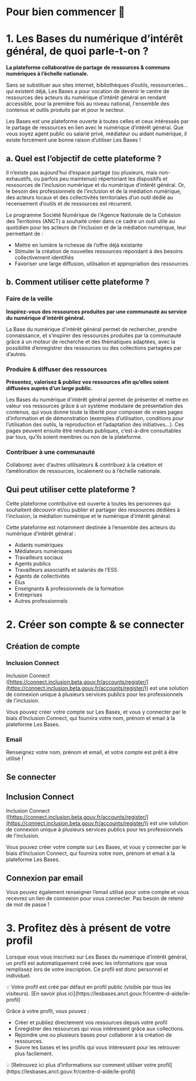 # Pour bien commencer  🧪

# 1. Les Bases du numérique d’intérêt général, de quoi parle-t-on ?

**La plateforme collaborative de partage de ressources & communs numériques à l’échelle nationale.**

Sans se substituer aux sites internet, bibliothèques d’outils, ressourceries... qui existent déjà, Les Bases a pour vocation de devenir le centre de ressources des acteurs du numérique d’intérêt général en rendant accessible, pour la première fois au niveau national, l'ensemble des contenus et outils produits par et pour le secteur.

Les Bases est une plateforme ouverte à toutes celles et ceux intéressés par le partage de ressources en lien avec le numérique d’intérêt général. Que vous soyez agent public ou salarié privé, médiateur ou aidant numérique, il existe forcément une bonne raison d’utiliser Les Bases !

## a. Quel est l’objectif de cette plateforme ?

Il n’existe pas aujourd’hui d’espace partagé (ou plusieurs, mais non-exhaustifs, ou parfois peu maintenus) répertoriant les dispositifs et ressources de l’inclusion numérique et du numérique d’intérêt général. Or, le besoin des professionnels de l’inclusion et de la médiation numérique, des acteurs locaux et des collectivités territoriales d’un outil dédié au recensement d’outils et de ressources est récurrent.

Le programme Société Numérique de l'Agence Nationale de la Cohésion des Territoires (ANCT) a souhaité créer dans ce cadre un outil utile au quotidien pour les acteurs de l'inclusion et de la médiation numérique, leur permettant de :

- Mettre en lumière la richesse de l’offre déjà existante
- Stimuler la création de nouvelles ressources répondant à des besoins collectivement identifiés
- Favoriser une large diffusion, utilisation et appropriation des ressources.

## b. Comment utiliser cette plateforme ?

### **Faire de la veille**

**Inspirez-vous des ressources produites par une communauté au service du numérique d'intérêt général.**

La Base du numérique d'intérêt général permet de rechercher, prendre connaissance, et s’inspirer des ressources produites par la communauté grâce à un moteur de recherche et des thématiques adaptées, avec la possibilité d’enregistrer des ressources ou des collections partagées par d’autres.

### **Produire & diffuser des ressources**

**Présentez, valorisez & publiez vos ressources afin qu’elles soient diffusées auprès d’un large public.**

Les Bases du numérique d'intérêt général permet de présenter et mettre en valeur vos ressources grâce à un système modulaire de présentation des contenus, qui vous donne toute la liberté pour composer de vraies pages d’information et de démonstration (exemples d’utilisation, conditions pour l’utilisation des outils, la reproduction et l’adaptation des initiatives...). Ces pages peuvent ensuite être rendues publiques, c’est-à-dire consultables par tous, qu’ils soient membres ou non de la plateforme.

### **Contribuer à une communauté**

Collaborez avec d’autres utilisateurs & contribuez à la création et l’amélioration de ressources, localement ou à l’échelle nationale.

## Qui peut utiliser cette plateforme ?

Cette plateforme contributive est ouverte à toutes les personnes qui souhaitent découvrir et/ou publier et partager des ressources dédiées à l’inclusion, la médiation numérique et le numérique d’intérêt général.

Cette plateforme est notamment destinée à l’ensemble des acteurs du numérique d’intérêt général :

- Aidants numériques
- Médiateurs numériques
- Travailleurs sociaux
- Agents publics
- Travailleurs associatifs et salariés de l’ESS
- Agents de collectivités
- Élus
- Enseignants & professionnels de la formation
- Entreprises
- Autres professionnels

# 2. Créer son compte & se connecter

## Création de compte

### Inclusion Connect

Inclusion Connect ([https://connect.inclusion.beta.gouv.fr/accounts/register/](https://connect.inclusion.beta.gouv.fr/accounts/register/)) est une solution de connexion unique à plusieurs services publics pour les professionnels de l'inclusion. 

Vous pouvez créer votre compte sur Les Bases, et vous y connecter par le biais d’Inclusion Connect, qui fournira votre nom, prénom et email à la plateforme Les Bases.

### Email

Renseignez votre nom, prénom et email, et votre compte est prêt à être utilisé !

## Se connecter

## Inclusion Connect

Inclusion Connect ([https://connect.inclusion.beta.gouv.fr/accounts/register/](https://connect.inclusion.beta.gouv.fr/accounts/register/)) est une solution de connexion unique à plusieurs services publics pour les professionnels de l'inclusion. 

Vous pouvez créer votre compte sur Les Bases, et vous y connecter par le biais d’Inclusion Connect, qui fournira votre nom, prénom et email à la plateforme Les Bases.

## Connexion par email

Vous pouvez également renseigner l’email utilisé pour votre compte et vous recevrez un lien de connexion pour vous connecter. Pas besoin de retenir de mot de passe !

# 3. Profitez dès à présent de votre profil

Lorsque vous vous inscrivez sur Les Bases du numérique d’intérêt général, un profil est automatiquement créé avec les informations que vous remplissez lors de votre inscription. Ce profil est donc personnel et individuel.

<aside>
💡 Votre profil est créé par défaut en profil public (visible par tous les visiteurs). [En savoir plus ici](https://lesbases.anct.gouv.fr/centre-d-aide/le-profil)

</aside>

Grâce à votre profil, vous pouvez : 

- Créer et publiez directement vos ressources depuis votre profil
- Enregistrer des ressources qui vous intéressent grâce aux collections.
- Rejoindre une ou plusieurs bases pour collaborer à la création de ressources.
- Suivre les bases et les profils qui vous intéressent pour les retrouver plus facilement.

<aside>
💡 [Retrouvez ici plus d’informations sur comment utiliser votre profil](https://lesbases.anct.gouv.fr/centre-d-aide/le-profil)

</aside>
